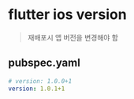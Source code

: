 # flutter ios version

> 재배포시 앱 버전을 변경해야 함

## pubspec.yaml

```yaml
# version: 1.0.0+1
version: 1.0.1+1
```
